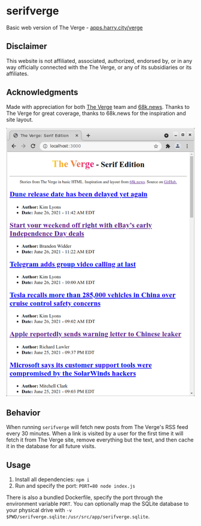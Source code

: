 # serifverge
Basic web version of The Verge - [apps.harry.city/verge](http://apps.harry.city/verge)

## Disclaimer
This website is not affiliated, associated, authorized, endorsed by, or in any way officially connected with the The Verge, or any of its subsidiaries or its affiliates.

## Acknowledgments
Made with appreciation for both [The Verge](https://theverge.com) team and [68k.news](http://68k.news). Thanks to The Verge for great coverage, thanks to 68k.news for the inspiration and site layout.

![Screenshot preview of serifverge](https://raw.githubusercontent.com/harrego/serifverge/main/.github/screenshot1.png)

## Behavior

When running `serifverge` will fetch new posts from The Verge's RSS feed every 30 minutes. When a link is visited by a user for the first time it will fetch it from The Verge site, remove everything but the text, and then cache it in the database for all future visits.

## Usage

1. Install all dependencies: `npm i`
2. Run and specify the port: `PORT=80 node index.js`

There is also a bundled Dockerfile, specify the port through the environment variable `PORT`. You can optionally map the SQLite database to your physical drive with `-v $PWD/serifverge.sqlite:/usr/src/app/serifverge.sqlite`.
